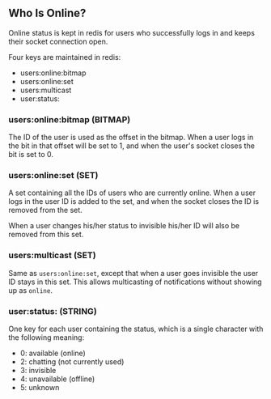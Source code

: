 ## Who Is Online?

Online status is kept in redis for users who successfully logs in and keeps their socket connection open.

Four keys are maintained in redis:

* users:online:bitmap
* users:online:set
* users:multicast
* user:status:<user id>

### users:online:bitmap (BITMAP)

The ID of the user is used as the offset in the bitmap. When a user logs in the bit in that offset will be set to 1,
and when the user's socket closes the bit is set to 0.

### users:online:set (SET)

A set containing all the IDs of users who are currently online. When a user logs in the user ID is added to the set, and
when the socket closes the ID is removed from the set.

When a user changes his/her status to invisible his/her ID will also be removed from this set. 

### users:multicast (SET)

Same as `users:online:set`, except that when a user goes invisible the user ID stays in this set. This allows 
multicasting of notifications without showing up as `online`.

### user:status:<user id> (STRING)

One key for each user containing the status, which is a single character with the following meaning:

* 0: available (online)
* 2: chatting (not currently used)
* 3: invisible
* 4: unavailable (offline)
* 5: unknown
